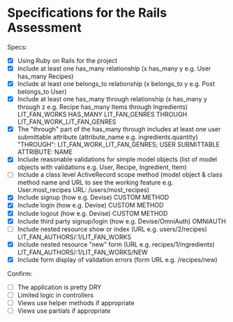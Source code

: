 # Specifications for the Rails Assessment

Specs:
- [x] Using Ruby on Rails for the project
- [x] Include at least one has_many relationship (x has_many y e.g. User has_many Recipes) 
- [x] Include at least one belongs_to relationship (x belongs_to y e.g. Post belongs_to User)
- [x] Include at least one has_many through relationship (x has_many y through z e.g. Recipe has_many Items through Ingredients) LIT_FAN_WORKS HAS_MANY LIT_FAN_GENRES THROUGH LIT_FAN_WORK_LIT_FAN_GENRES
- [x] The "through" part of the has_many through includes at least one user submittable attribute (attribute_name e.g. ingredients.quantity) "THROUGH": LIT_FAN_WORK_LIT_FAN_GENRES; USER SUBMITTABLE ATTRIBUTE: NAME
- [x] Include reasonable validations for simple model objects (list of model objects with validations e.g. User, Recipe, Ingredient, Item)
- [ ] Include a class level ActiveRecord scope method (model object & class method name and URL to see the working feature e.g. User.most_recipes URL: /users/most_recipes) 
- [x] Include signup (how e.g. Devise) CUSTOM METHOD
- [x] Include login (how e.g. Devise) CUSTOM METHOD
- [x] Include logout (how e.g. Devise) CUSTOM METHOD
- [x] Include third party signup/login (how e.g. Devise/OmniAuth) OMNIAUTH
- [ ] Include nested resource show or index (URL e.g. users/2/recipes) LIT_FAN_AUTHORS/:1/LIT_FAN_WORKS
- [x] Include nested resource "new" form (URL e.g. recipes/1/ingredients) LIT_FAN_AUTHORS/:1/LIT_FAN_WORKS/NEW
- [x] Include form display of validation errors (form URL e.g. /recipes/new)

Confirm:
- [ ] The application is pretty DRY
- [ ] Limited logic in controllers
- [ ] Views use helper methods if appropriate
- [ ] Views use partials if appropriate
